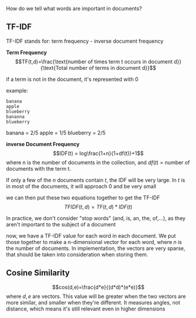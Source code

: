 How do we tell what words are important in documents?

## TF-IDF

TF-IDF stands for:
	term frequency - inverse document frequency

**Term Frequency**
$$TF(t,d)=\frac{\text{number of times term t occurs in document d}}{\text{Total number of terms in document d}}$$

if a term is not in the document, it's represented with 0

example:
```
banana
apple
blueberry
bananna
blueberry
```
banana = 2/5
apple = 1/5
blueberry = 2/5

**inverse Document Frequency**
$$IDF(t) = log\frac{1+n}{1+df(t)}+1$$
where n is the number of documents in the collection, and $df(t)$ = number of documents with the term t.

If only a few of the $n$ documents contain $t$, the IDF will be very large. In $t$ is in most of the documents, it will approach 0 and be very small

we can then put these two equations together to get the TF-IDF
$$TFIDF(t,d)=TF(t,d)*IDF(t)$$

In practice, we don't consider "stop words" (and, is, an, the, of,...), as they aren't important to the subject of a document

now, we have a TF-IDF value for each word in each document. We put those together to make a n-dimensional vector for each word, where $n$ is the number of documents.
In implementation, the vectors are very sparse, that should be taken into consideration when storing them.

## Cosine Similarity

$$cos(d,e)=\frac{d*e}{(d*d)*(e*e)}$$
where $d,e$ are vectors. This value will be greater when the two vectors are more similar, and smaller when they're different.
It measures angles, not distance, which means it's still relevant even in higher dimensions